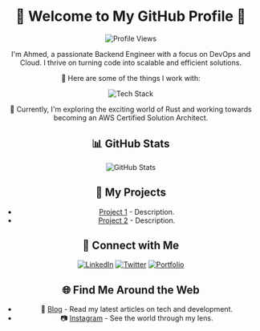 <div align="center">
  <h1>🚀 Welcome to My GitHub Profile 🚀</h1>
  
  ![Profile Views](https://komarev.com/ghpvc/?username=ahmed-github&color=blueviolet)
  
  <p>I'm Ahmed, a passionate Backend Engineer with a focus on DevOps and Cloud. I thrive on turning code into scalable and efficient solutions.</p>
  
  <p>🌟 Here are some of the things I work with:</p>
  
  ![Tech Stack](https://img.shields.io/badge/Tech%20Stack-Node.js%20%7C%20Typescript%20%7C%20Python%20%7C%20MongoDB%20%7C%20PostgresDB%20%7C%20AWS%20%7C%20Docker%20%7C%20React-blueviolet)

  <p>🌱 Currently, I'm exploring the exciting world of Rust and working towards becoming an AWS Certified Solution Architect.</p>
  
  <h2>📊 GitHub Stats</h2>
  
  ![GitHub Stats](https://github-readme-stats.vercel.app/api?username=ahmed-github&show_icons=true&theme=dark)
  
  <h2>🚀 My Projects</h2>
  
  <!-- Add your projects here with links and descriptions -->
  - [Project 1](link) - Description.
  - [Project 2](link) - Description.
  
  <h2>🌟 Connect with Me</h2>
  
  [![LinkedIn](https://img.shields.io/badge/LinkedIn-Connect%20with%20Me-blue)](https://www.linkedin.com/in/ahmed-linkedin-profile/)
  [![Twitter](https://img.shields.io/badge/Twitter-Follow%20Me-blue)](https://twitter.com/ahmed-twitter-profile)
  [![Portfolio](https://img.shields.io/badge/Portfolio-Visit%20My%20Website-orange)](https://www.ahmed-portfolio-website.com/)
  
  <h2>🌐 Find Me Around the Web</h2>
  
  - 📝 [Blog](https://ahmed-blog-link.com) - Read my latest articles on tech and development.
  - 📷 [Instagram](https://www.instagram.com/ahmed-instagram-profile/) - See the world through my lens.
</div>

